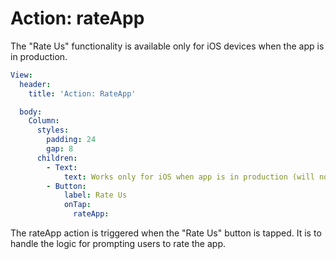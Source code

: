 # Action: rateApp

The "Rate Us" functionality is available only for iOS devices when the app is in production. 

```yaml
View:
  header:
    title: 'Action: RateApp'

  body:
    Column:
      styles:
        padding: 24
        gap: 8
      children:
        - Text:
            text: Works only for iOS when app is in production (will not work for Ensemble Go while on TestFlight)
        - Button:
            label: Rate Us
            onTap:
              rateApp:
```
The rateApp action is triggered when the "Rate Us" button is tapped. It is to handle the logic for prompting users to rate the app.